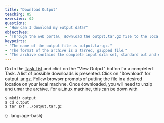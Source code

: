```yaml
---
title: "Download Output"
teaching: 05
exercises: 05
questions:
- "How can I download my output data?"
objectives:
- "Through the web portal, download the output.tar.gz file to the local machine."
keypoints:
- "The name of the output file is output.tar.gz."
- "The format of the archive is a tarred, gzipped file."
- "The archive contains the complete input data set, standard out and error, and working directory."
---
```


Go to the [Task List](https://nsgdev.sdsc.edu:8443/portal2/task!list.action) and
click on the "View Output" button for a completed Task.  A list of possible
downloads is presented.  Click on "Download" for output.tar.gz.  Follow browser
prompts of putting the file in a desired location on your local machine.  Once
downloaded, you will need to unzip and untar the archive.  For a Linux machine,
this can be down with

~~~
$ mkdir output
$ cd output
$ tar zxf ../output.tar.gz
~~~
{: .language-bash}

